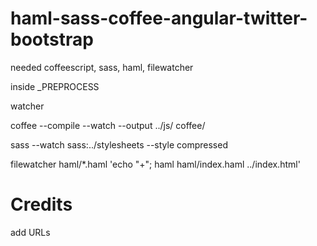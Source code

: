 haml-sass-coffee-angular-twitter-bootstrap
==========================================

needed coffeescript, sass, haml, filewatcher


inside _PREPROCESS

watcher

coffee --compile --watch --output ../js/ coffee/

sass --watch sass:../stylesheets --style compressed

filewatcher haml/*.haml 'echo "+"; haml haml/index.haml ../index.html'

Credits
=======

add URLs
